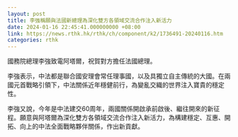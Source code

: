 ```yaml
---
layout: post
title: 李強稱願與法國新總理為深化雙方各領域交流合作注入新活力
date: 2024-01-16 22:45:41.000000000 +08:00
link: https://news.rthk.hk/rthk/ch/component/k2/1736491-20240116.htm
categories: rthk
---
```


國務院總理李強致電阿塔爾，祝賀對方擔任法國總理。

李強表示，中法都是聯合國安理會常任理事國，以及具獨立自主傳統的大國。在兩國元首戰略引領下，中法關係近年穩健前行，為變亂交織的世界注入寶貴的穩定性。

李強又說，今年是中法建交60周年，兩國關係開啟承前啟後、繼往開來的新征程。願意與阿塔爾為深化雙方各領域交流合作注入新活力，為構建穩定、互惠、開拓、向上的中法全面戰略夥伴關係，作出新貢獻。
